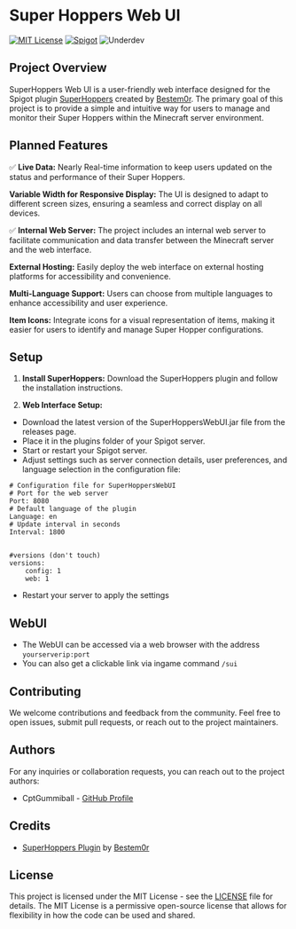 
# Super Hoppers Web UI

[![MIT License](https://img.shields.io/badge/License-MIT-green.svg)](LICENSE) [![Spigot](https://img.shields.io/badge/Spigot-orange.svg)](https://www.spigotmc.org) ![Underdev](https://img.shields.io/badge/in%20development-red.svg)

## Project Overview
SuperHoppers Web UI is a user-friendly web interface designed for the Spigot plugin [SuperHoppers](https://www.spigotmc.org/resources/superhoppers.97483/) created by [Bestem0r](https://github.com/Bestem0r). The primary goal of this project is to provide a simple and intuitive way for users to manage and monitor their Super Hoppers within the Minecraft server environment.
## Planned Features

✅ **Live Data:** Nearly Real-time information to keep users updated on the status and performance of their Super Hoppers.

**Variable Width for Responsive Display:** The UI is designed to adapt to different screen sizes, ensuring a seamless and correct display on all devices.

✅ **Internal Web Server:** The project includes an internal web server to facilitate communication and data transfer between the Minecraft server and the web interface.

**External Hosting:** Easily deploy the web interface on external hosting platforms for accessibility and convenience.

**Multi-Language Support:** Users can choose from multiple languages to enhance accessibility and user experience.

**Item Icons:** Integrate icons for a visual representation of items, making it easier for users to identify and manage Super Hopper configurations.
## Setup

1. **Install SuperHoppers:**
Download the SuperHoppers plugin and follow the installation instructions.

2. **Web Interface Setup:**

- Download the latest version of the SuperHoppersWebUI.jar file from the releases page.
- Place it in the plugins folder of your Spigot server.
- Start or restart your Spigot server.
- Adjust settings such as server connection details, user preferences, and language selection in the configuration file:

````
# Configuration file for SuperHoppersWebUI
# Port for the web server
Port: 8080
# Default language of the plugin
Language: en
# Update interval in seconds
Interval: 1800


#versions (don't touch)
versions:
    config: 1
    web: 1
````
- Restart your server to apply the settings

## WebUI
- The WebUI can be accessed via a web browser with the address `yourserverip:port`
- You can also get a clickable link via ingame command `/sui`

## Contributing

We welcome contributions and feedback from the community. Feel free to open issues, submit pull requests, or reach out to the project maintainers.




## Authors

For any inquiries or collaboration requests, you can reach out to the project authors:
- CptGummiball - [GitHub Profile](https://github.com/CptGummiball)


## Credits

- [SuperHoppers Plugin](https://www.spigotmc.org/resources/superhoppers.97483/) by [Bestem0r](https://github.com/Bestem0r)
## License

This project is licensed under the MIT License - see the [LICENSE](LICENSE) file for details. The MIT License is a permissive open-source license that allows for flexibility in how the code can be used and shared.


